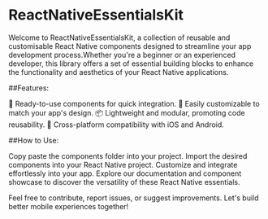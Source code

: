 # ReactNativeEssentialsKit
Welcome to ReactNativeEssentialsKit, a collection of reusable and customisable React Native components designed to streamline your app development process.Whether you're a beginner or an experienced developer, this library offers a set of essential building blocks to enhance the functionality and aesthetics of your React Native applications.

##Features:

🚀 Ready-to-use components for quick integration.
🎨 Easily customizable to match your app's design.
📦 Lightweight and modular, promoting code reusability.
📱 Cross-platform compatibility with iOS and Android.

##How to Use:

Copy paste the components folder into your project.
Import the desired components into your React Native project.
Customize and integrate effortlessly into your app.
Explore our documentation and component showcase to discover the versatility of these React Native essentials.

Feel free to contribute, report issues, or suggest improvements. Let's build better mobile experiences together!

